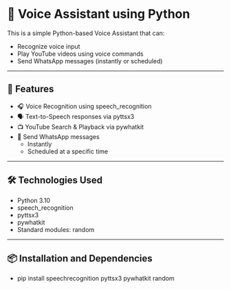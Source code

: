 # 🎤 Voice Assistant using Python

This is a simple Python-based Voice Assistant that can:

- Recognize voice input
- Play YouTube videos using voice commands
- Send WhatsApp messages (instantly or scheduled)

---

## 🌟 Features

- 🎧 Voice Recognition using speech_recognition
- 🗣️ Text-to-Speech responses via pyttsx3
- 📺 YouTube Search & Playback  via pywhatkit
- 💬 Send WhatsApp messages
  - Instantly
  - Scheduled at a specific time
  

---

## 🛠️ Technologies Used

- Python 3.10
- speech_recognition
- pyttsx3
- pywhatkit
- Standard modules: random

---

## 📦 Installation and Dependencies

- pip install speechrecognition pyttsx3 pywhatkit random



